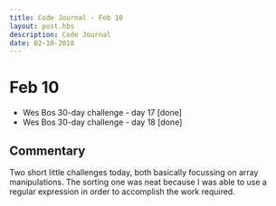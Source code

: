 ```yaml
---
title: Code Journal - Feb 10
layout: post.hbs
description: Code Journal
date: 02-10-2018
---
```

# Feb 10

- Wes Bos 30-day challenge - day 17 [done]
- Wes Bos 30-day challenge - day 18 [done]

## Commentary

Two short little challenges today, both basically focussing on array manipulations.  The sorting one was neat because I was able to use a regular expression in order to accomplish the work required.
